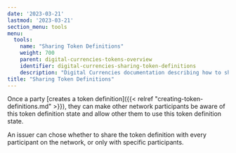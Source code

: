 ```yaml
---
date: '2023-03-21'
lastmod: '2023-03-21'
section_menu: tools
menu:
  tools:
    name: "Sharing Token Definitions"
    weight: 700
    parent: digital-currencies-tokens-overview
    identifier: digital-currencies-sharing-token-definitions
    description: "Digital Currencies documentation describing how to share token definitions via the GUI"
title: "Sharing Token Definitions"
---
```



Once a party [creates a token definition]({{< relref "creating-token-definitions.md" >}}), they can make other network participants be aware of this token definition state and allow other them to use this token definition state.

An issuer can chose whether to share the token definition with every participant on the network, or only with specific participants.